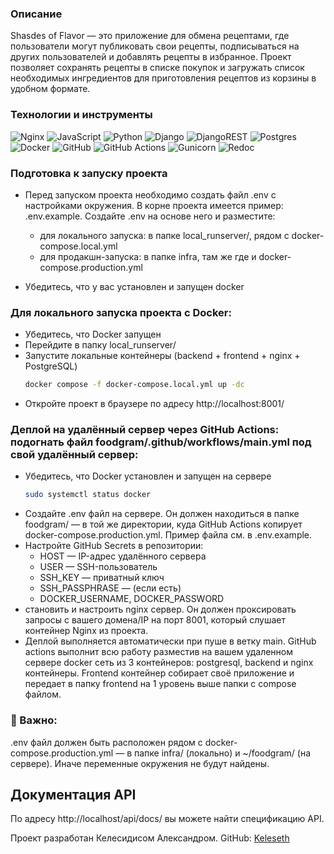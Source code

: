 ### Описание
Shasdes of Flavor — это приложение для обмена рецептами, где пользователи могут публиковать свои рецепты, подписываться на других пользователей и добавлять рецепты в избранное. Проект позволяет сохранять рецепты в списке покупок и загружать список необходимых ингредиентов для приготовления рецептов из корзины в удобном формате.

### Технологии и инструменты
![Nginx](https://img.shields.io/badge/nginx-%23009639.svg?style=for-the-badge&logo=nginx&logoColor=white) 
![JavaScript](https://img.shields.io/badge/javascript-%23323330.svg?style=for-the-badge&logo=javascript&logoColor=%23F7DF1E) 
![Python](https://img.shields.io/badge/python-3670A0?style=for-the-badge&logo=python&logoColor=ffdd54) 
![Django](https://img.shields.io/badge/django-%23092E20.svg?style=for-the-badge&logo=django&logoColor=white) 
![DjangoREST](https://img.shields.io/badge/DJANGO-REST-ff1709?style=for-the-badge&logo=django&logoColor=white&color=ff1709&labelColor=gray) 
![Postgres](https://img.shields.io/badge/postgres-%23316192.svg?style=for-the-badge&logo=postgresql&logoColor=white) 
![Docker](https://img.shields.io/badge/docker-%230db7ed.svg?style=for-the-badge&logo=docker&logoColor=white) 
![GitHub](https://img.shields.io/badge/github-%23121011.svg?style=for-the-badge&logo=github&logoColor=white) 
![GitHub Actions](https://img.shields.io/badge/github%20actions-%232671E5.svg?style=for-the-badge&logo=githubactions&logoColor=white) 
![Gunicorn](https://img.shields.io/badge/gunicorn-%298729.svg?style=for-the-badge&logo=gunicorn&logoColor=white) 
![Redoc](https://img.shields.io/badge/redoc-%23Clojure.svg?style=for-the-badge&logo=redoc&logoColor=white) 

### Подготовка к запуску проекта
- Перед запуском проекта необходимо создать файл .env с настройками окружения. В корне проекта имеется пример: .env.example. Создайте .env на основе него и разместите:
  - для локального запуска: в папке local_runserver/, рядом с docker-compose.local.yml
  - для продакшн-запуска: в папке infra, там же где и docker-compose.production.yml

- Убедитесь, что у вас установлен и запущен docker

### Для локального запуска проекта с Docker:
  - Убедитесь, что Docker запущен
  - Перейдите в папку local_runserver/
  - Запустите локальные контейнеры (backend + frontend + nginx + PostgreSQL)
    ```bash
    docker compose -f docker-compose.local.yml up -dc
    ```
  - Откройте проект в браузере по адресу http://localhost:8001/

### Деплой на удалённый сервер через GitHub Actions: подогнать файл foodgram/.github/workflows/main.yml под свой удалённый сервер:
  - Убедитесь, что Docker установлен и запущен на сервере
    ```bash
    sudo systemctl status docker
    ```
  - Создайте .env файл на сервере. Он должен находиться в папке foodgram/ — в той же директории, куда GitHub Actions копирует docker-compose.production.yml. Пример файла см. в .env.example.
  - Настройте GitHub Secrets в репозитории:
    - HOST — IP-адрес удалённого сервера
    - USER — SSH-пользователь
    - SSH_KEY — приватный ключ
    - SSH_PASSPHRASE — (если есть)
    - DOCKER_USERNAME, DOCKER_PASSWORD
  - становить и настроить nginx сервер. Он должен проксировать запросы с вашего домена/IP на порт 8001, который слушает контейнер Nginx из проекта.
  - Деплой выполняется автоматически при пуше в ветку main. GitHub actions выполнит всю работу разместив на вашем удаленном сервере docker сеть из 3 контейнеров: postgresql, backend и nginx контейнеры. Frontend контейнер собирает своё приложение и передает в папку frontend на 1 уровень выше папки с compose файлом.
### 📌 Важно:
.env файл должен быть расположен рядом с docker-compose.production.yml — в папке infra/ (локально) и ~/foodgram/ (на сервере). Иначе переменные окружения не будут найдены.

## Документация API
По адресу http://localhost/api/docs/ вы можете найти спецификацию API.


Проект разработан Келесидисом Александром. GitHub: [Keleseth](https://github.com/Keleseth)
